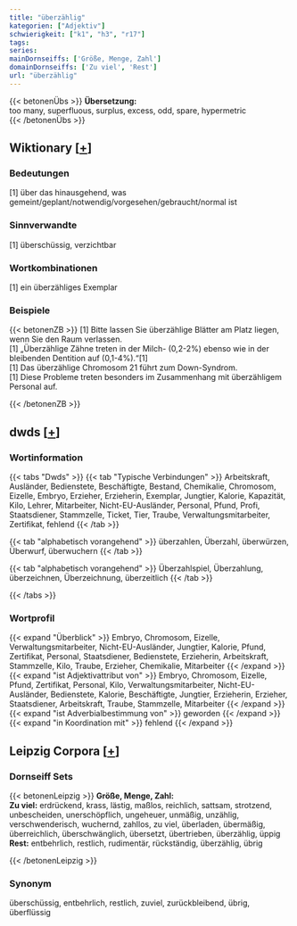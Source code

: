 ```yaml
---
title: "überzählig"
kategorien: ["Adjektiv"]
schwierigkeit: ["k1", "h3", "r17"]
tags:
series:
mainDornseiffs: ['Größe, Menge, Zahl']
domainDornseiffs: ['Zu viel', 'Rest']
url: "überzählig"
---
```


{{< betonenÜbs >}}
**Übersetzung:**  
too many, superfluous, surplus, excess, odd, spare, hypermetric  
{{< /betonenÜbs >}}

## Wiktionary [[+](https://de.wiktionary.org/wiki/überzählig)]

### Bedeutungen
[1] über das hinausgehend, was gemeint/geplant/notwendig/vorgesehen/gebraucht/normal ist  

### Sinnverwandte
[1] überschüssig, verzichtbar  

### Wortkombinationen
[1] ein überzähliges Exemplar  

### Beispiele
{{< betonenZB >}}
[1] Bitte lassen Sie überzählige Blätter am Platz liegen, wenn Sie den Raum verlassen.  
[1] „Überzählige Zähne treten in der Milch- (0,2-2%) ebenso wie in der bleibenden Dentition auf (0,1-4%).“[1]  
[1] Das überzählige Chromosom 21 führt zum Down-Syndrom.  
[1] Diese Probleme treten besonders im Zusammenhang mit überzähligem Personal auf.  

{{< /betonenZB >}}


## dwds [[+](https://www.dwds.de/wb/überzählig)]

### Wortinformation
{{< tabs "Dwds" >}}
{{< tab "Typische Verbindungen" >}}
Arbeitskraft, Ausländer, Bedienstete, Beschäftigte, Bestand, Chemikalie, Chromosom, Eizelle, Embryo, Erzieher, Erzieherin, Exemplar, Jungtier, Kalorie, Kapazität, Kilo, Lehrer, Mitarbeiter, Nicht-EU-Ausländer, Personal, Pfund, Profi, Staatsdiener, Stammzelle, Ticket, Tier, Traube, Verwaltungsmitarbeiter, Zertifikat, fehlend
{{< /tab >}}

{{< tab "alphabetisch vorangehend" >}}
überzahlen, Überzahl, überwürzen, Überwurf, überwuchern
{{< /tab >}}

{{< tab "alphabetisch vorangehend" >}}
Überzahlspiel, Überzahlung, überzeichnen, Überzeichnung, überzeitlich
{{< /tab >}}

{{< /tabs >}}

### Wortprofil
{{< expand "Überblick" >}} Embryo, Chromosom, Eizelle, Verwaltungsmitarbeiter, Nicht-EU-Ausländer, Jungtier, Kalorie, Pfund, Zertifikat, Personal, Staatsdiener, Bedienstete, Erzieherin, Arbeitskraft, Stammzelle, Kilo, Traube, Erzieher, Chemikalie, Mitarbeiter {{< /expand >}}
{{< expand "ist Adjektivattribut von" >}} Embryo, Chromosom, Eizelle, Pfund, Zertifikat, Personal, Kilo, Verwaltungsmitarbeiter, Nicht-EU-Ausländer, Bedienstete, Kalorie, Beschäftigte, Jungtier, Erzieherin, Erzieher, Staatsdiener, Arbeitskraft, Traube, Stammzelle, Mitarbeiter {{< /expand >}}
{{< expand "ist Adverbialbestimmung von" >}} geworden {{< /expand >}}
{{< expand "in Koordination mit" >}} fehlend {{< /expand >}}

## Leipzig Corpora [[+](https://corpora.uni-leipzig.de/en/res?word=überzählig&corpusId=deu_newscrawl-public_2018)]

### Dornseiff Sets
{{< betonenLeipzig >}}
**Größe, Menge, Zahl:**  
**Zu viel:** erdrückend, krass, lästig, maßlos, reichlich, sattsam, strotzend, unbescheiden, unerschöpflich, ungeheuer, unmäßig, unzählig, verschwenderisch, wuchernd, zahllos, zu viel, überladen, übermäßig, überreichlich, überschwänglich, übersetzt, übertrieben, überzählig, üppig  
**Rest:** entbehrlich, restlich, rudimentär, rückständig, überzählig, übrig  

{{< /betonenLeipzig >}}

### Synonym
überschüssig, entbehrlich, restlich, zuviel, zurückbleibend, übrig, überflüssig

